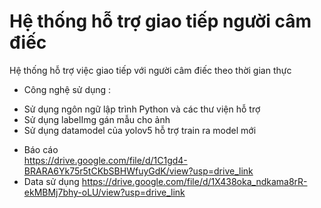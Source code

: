 # Hệ thống hỗ trợ giao tiếp người câm điếc 
Hệ thống hỗ trợ việc giao tiếp với người câm điếc theo thời gian thực
* Công nghệ sử dụng : 
- Sử dụng ngôn ngữ lập trình Python và các thư viện hỗ trợ 
- Sử dụng labelImg gán mẫu cho ảnh 
- Sử dụng datamodel của yolov5 hỗ trợ train ra model mới
* Báo cáo  
https://drive.google.com/file/d/1C1gd4-BRARA6Yk75r5tCKbSBHWfuyGdK/view?usp=drive_link
* Data sử dụng 
https://drive.google.com/file/d/1X438oka_ndkama8rR-ekMBMj7bhy-oLU/view?usp=drive_link